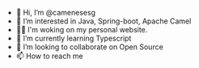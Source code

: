 - 👋 Hi, I’m @camenesesg
- 👀 I’m interested in Java, Spring-boot, Apache Camel
- :man_technologist: I'm woking on my personal website.
- 🌱 I’m currently learning Typescript
- 💞️ I’m looking to collaborate on Open Source
- 📫 How to reach me 

<!---
camenesesg/camenesesg is a ✨ special ✨ repository because its `README.md` (this file) appears on your GitHub profile.
You can click the Preview link to take a look at your changes.
--->
